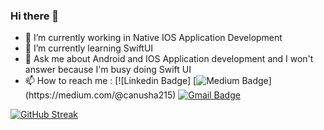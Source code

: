 ### Hi there 👋

- 🔭 I’m currently working in Native IOS Application Development
- 🌱 I’m currently learning SwiftUI
- 💬 Ask me about Android and IOS Application development and I won't answer because I'm busy doing Swift UI
- 📫 How to reach me : 
[![Linkedin Badge]
[![Medium Badge](https://img.shields.io/badge/MEDIUM-12100E?style=flat-square&logo=medium&logoColor=white&link=[https://rashedul-alam.medium.com/](https://medium.com/@canusha215))](https://medium.com/@canusha215)
[![Gmail Badge](https://img.shields.io/badge/GMAIL-c14438?style=flat-square&logo=Gmail&logoColor=white&link=mailto:canusha215@gmail.com)](mailto:canusha215@gmail.com)

[![GitHub Streak](https://streak-stats.demolab.com?user=anushagif)](https://git.io/streak-stats)
